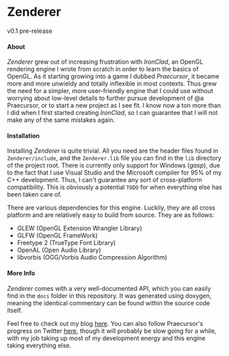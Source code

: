 Zenderer
================================
v0.1 pre-release

#### About

*Zenderer* grew out of increasing frustration with *IronClad*, an 
OpenGL rendering engine I wrote from scratch in order to learn the 
basics of OpenGL. As it starting growing into a game I dubbed 
*Praecursor*, it became more and more unwieldy and totally inflexible
in most contexts. Thus grew the need for a simpler, more
user-friendly engine that I could use without worrying about
low-level details to further pursue development of @a Praecursor,
or to start a new project as I see fit.
I know now a ton more than I did when I first started creating 
*IronClad*, so I can guarantee that I will not make any of the
same mistakes again.

#### Installation

Installing *Zenderer* is quite trivial. All you need are the header 
files found in `Zenderer/include`, and the `Zenderer.lib` file you can
find in the `lib` directory of the project root. There is
currently only support for Windows (*gasp*), due to the fact that I use
Visual Studio and the Microsoft compiler for 95% of my C++ development.
Thus, I can't guarantee any sort of cross-platform compatibility. This
is obviously a potential `TODO` for when everything else has been taken
care of.
 
There are various dependencies for this engine. Luckily, they are all
cross platform and are relatively easy to build from source. They are
as follows:  

- GLEW          (OpenGL Extension Wrangler Library)
- GLFW          (OpenGL FrameWork)
- Freetype 2    (TrueType Font Library)
- OpenAL        (Open Audio Library)
- libvorbis     (OGG/Vorbis Audio Compression Algorithm)
    
#### More Info

*Zenderer* comes with a very well-documented API, which you can easily find
in the `docs` folder in this repository. It was generated using doxygen, 
meaning the identical commentary can be found within the source code itself.

Feel free to check out my blog [here](http://zenpandainteractive.blogspot.com).
You can also follow Praecursor's progress on Twitter
[here](https://www.twitter.com/PraecursorGame), though it will 
probably be slow going for a while, with my job taking up most of
my development energy and this engine taking everything else.